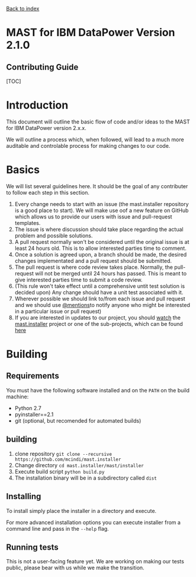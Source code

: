 [Back to index](./index.html)
<h1>MAST for IBM DataPower Version 2.1.0</h1>
<h2>Contributing Guide</h2>

[TOC]

# Introduction

This document will outline the basic flow of code and/or ideas to the MAST for IBM DataPower version 2.x.x.

We will outline a process which, when followed, will lead to a much more auditable and controlable
process for making changes to our code.

# Basics

We will list several guidelines here. It should be the goal of any contributer to follow each step in
this section.

1. Every change needs to start with an issue (the mast.installer repository is a good place to start). We will
make use oof a new feature on GitHub which allows us to provide our users with issue and pull-request templates.
2. The issue is where discussion should take place regarding the actual problem and possible solutions.
3. A pull request normally won't be considered until the original issue is at least 24 hours old. This
is to allow interested parties time to comment.
3. Once a solution is agreed upon, a branch should be made, the desired changes implementated and a pull
request should be submitted.
4. The pull request is where code review takes place. Normally, the pull-request will not be merged until 24 hours
has passed. This is meant to give interested parties time to submit a code review.
5. (This rule won't take effect until a comprehensive untit test solution is decided upon) Any change should have
a unit test associated with it.
6. Wherever possible we should link to/from each issue and pull request and we should use
[@mentions](https://github.com/blog/821-mention-somebody-they-re-notified)to notify
anyone who might be interested in a particular issue or pull request)
7. If you are interested in updates to our project, you should
[watch](https://help.github.com/articles/be-social/#watch-a-project)
the [mast.installer](https://github.com/mcindi/mast.installer) project or one of the sub-projects,
which can be found [here](https://github.com/McIndi)

# Building

## Requirements

You must have the following software installed and on the `PATH` on the build machine:

* Python 2.7
* pyinstaller==2.1
* git (optional, but recomended for automated builds)

## building

1. clone repository `git clone --recursive https://github.com/mcindi/mast.installer`
2. Change directory `cd mast.installer/mast/installer`
3. Execute build script `python build.py`
4. The installation binary will be in a subdirectory called `dist`

## Installing

To install simply place the installer in a directory and execute.

For more advanced installation options you can execute installer from a
command line and pass in the `--help` flag.

## Running tests

This is not a user-facing feature yet. We are working on making our tests
public, please bear with us while we make the transition.
